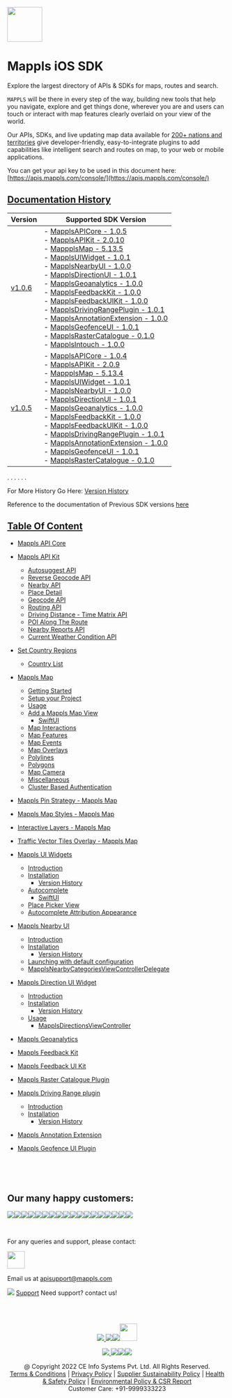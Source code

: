 [<img src="https://about.mappls.com/images/mappls-b-logo.svg" height="80"/> </p>](https://www.mapmyindia.com/api)

# Mappls iOS SDK
Explore the largest directory of APIs & SDKs for maps, routes and search.

`MAPPLS` will be there in every step of the way, building new tools that help you navigate, explore and get things done, wherever you are and users can touch or interact with map features clearly overlaid on your view of the world.

Our APIs, SDKs, and live updating map data available for [200+ nations and territories](https://github.com/MapmyIndia/mapmyindia-rest-api/blob/master/docs/countryISO.md) give developer-friendly, easy-to-integrate plugins to add capabilities like intelligent
search and routes on map, to your web or mobile applications.

You can get your api key to be used in this document here: [https://apis.mappls.com/console/](https://apis.mappls.com/console/)

## [Documentation History](#Documentation-History)

| Version | Supported SDK Version |
| ------- | --------------------- |
| [v1.0.6](./docs/v1.0.6/README.md) | - [MapplsAPICore - 1.0.5](./docs/v1.0.6/MapplsAPICore.md) <br/> - [MapplsAPIKit - 2.0.10](./docs/v1.0.6/MapplsAPIKit.md) <br/> - [MappplsMap - 5.13.5](./docs/v1.0.6/MapplsMap.md#Vector-iOS-Map) <br/> - [MapplsUIWidget - 1.0.1](./docs/v1.0.6/MapplsUIWidgets.md) <br/> - [MapplsNearbyUI - 1.0.0](./docs/v1.0.6/MapplsNearbyUI.md) <br/> - [MapplsDirectionUI - 1.0.1](./docs/v1.0.6/MapplsDirectionUI.md) <br/> - [MapplsGeoanalytics - 1.0.0](./docs/v1.0.6/MapplsGeoanalytics.md) <br/> - [MapplsFeedbackKit - 1.0.0](./docs/v1.0.6/MapplsFeedbackKit.md) <br/> - [MapplsFeedbackUIKit - 1.0.0](./docs/v1.0.6/MapplsFeedbackUIKit.md) <br/> - [MapplsDrivingRangePlugin - 1.0.1](./docs/v1.0.6/MapplsDrivingRangePlugin.md) <br/> - [MapplsAnnotationExtension - 1.0.0](./docs/v1.0.6/MapplsAnnotationExtension.md) <br/> - [MapplsGeofenceUI - 1.0.1](./docs/v1.0.6/MapplsGeofenceUI.md) <br/> - [MapplsRasterCatalogue - 0.1.0](./docs/v1.0.6/RasterCatalouge.md) <br/> - [MapplsIntouch - 1.0.0](./docs/v1.0.6/MapplsIntouch.md)|
| [v1.0.5](./docs/v1.0.5/README.md) | - [MapplsAPICore - 1.0.4](./docs/v1.0.5/MapplsAPICore.md) <br/> - [MapplsAPIKit - 2.0.9](./docs/v1.0.5/MapplsAPIKit.md) <br/> - [MappplsMap - 5.13.4](./docs/v1.0.5/MapplsMap.md#Vector-iOS-Map) <br/> - [MapplsUIWidget - 1.0.1](./docs/v1.0.5/MapplsUIWidgets.md) <br/> - [MapplsNearbyUI - 1.0.0](./docs/v1.0.5/MapplsNearbyUI.md) <br/> - [MapplsDirectionUI - 1.0.1](./docs/v1.0.5/MapplsDirectionUI.md) <br/> - [MapplsGeoanalytics - 1.0.0](./docs/v1.0.5/MapplsGeoanalytics.md) <br/> - [MapplsFeedbackKit - 1.0.0](./docs/v1.0.5/MapplsFeedbackKit.md) <br/> - [MapplsFeedbackUIKit - 1.0.0](./docs/v1.0.5/MapplsFeedbackUIKit.md) <br/> - [MapplsDrivingRangePlugin - 1.0.1](./docs/v1.0.5/MapplsDrivingRangePlugin.md) <br/> - [MapplsAnnotationExtension - 1.0.0](./docs/v1.0.5/MapplsAnnotationExtension.md) <br/> - [MapplsGeofenceUI - 1.0.1](./docs/v1.0.5/MapplsGeofenceUI.md) <br/> - [MapplsRasterCatalogue - 0.1.0](./docs/v1.0.5/RasterCatalouge.md)|

. . . . . .

For More History Go Here: [Version History](./Version-History.md)

Reference to the documentation of Previous SDK versions [here](https://github.com/mappls-api/mapmyindia-maps-vectorSDK-iOS)

## [Table Of Content](#Table-Of-Content)
- [Mappls API Core](./docs/v1.0.6/MapplsAPICore.md)[](#Mappls-API-Core)

- [Mappls API Kit](./docs/v1.0.6/MapplsAPIKit.md)
    * [Autosuggest API](./docs/v1.0.6/MapplsAPIKit.md#Autosuggest-API)
    * [Reverse Geocode API](./docs/v1.0.6/MapplsAPIKit.md#Reverse-Geocoding-API)
    * [Nearby API](./docs/v1.0.6/MapplsAPIKit.md#Nearby-API)
    * [Place Detail](./docs/v1.0.6/MapplsAPIKit.md#Place-Detail)
    * [Geocode API](./docs/v1.0.6/MapplsAPIKit.md#Geocoding-API)
    * [Routing API](./docs/v1.0.6/MapplsAPIKit.md#Routing-API)
    * [Driving Distance - Time Matrix API](./docs/v1.0.6/MapplsAPIKit.md#Driving-Distance-Time-Matrix-API)
    * [POI Along The Route](./docs/v1.0.6/MapplsAPIKit.md#POI-Along-The-Route-API)
    * [Nearby Reports API](./docs/v1.0.6/MapplsAPIKit.md#Nearby-Reports-API)
    * [Current Weather Condition API](./docs/v1.0.6/MapplsAPIKit.md#Current-Weather-Condition-API)

- [Set Country Regions](./docs/v1.0.6/Regions.md)
    - [Country List](https://github.com/mappls-api/mapmyindia-rest-api/blob/master/docs/countryISO.md)

- [Mappls Map](./docs/v1.0.6/MapplsMap.md#Vector-iOS-Map)
    * [Getting Started](./docs/v1.0.6/MapplsMap.md#Getting-Started)
    * [Setup your Project](./docs/v1.0.6/MapplsMap.md#Setup-your-Project)
    * [Usage](./docs/v1.0.6/MapplsMap.md#Usage)    
    * [Add a Mappls Map View](./docs/v1.0.6/MapplsMap.md#Add-a-Mappls-Map-View)
        * [SwiftUI](./docs/v1.0.6/MapplsMap.md#SwiftUI)
    * [Map Interactions](./docs/v1.0.6/MapplsMap.md#Map-Interactions)
    * [Map Features](./docs/v1.0.6/MapplsMap.md#Map-Features)
    * [Map Events](./docs/v1.0.6/MapplsMap.md#Map-Events)
    * [Map Overlays](./docs/v1.0.6/MapplsMap.md#Map-Overlays)
    * [Polylines](./docs/v1.0.6/MapplsMap.md#Polylines)
    * [Polygons](./docs/v1.0.6/MapplsMap.md#Polygons)
    * [Map Camera](./docs/v1.0.6/MapplsMap.md#Map-Camera)
    * [Miscellaneous](./docs/v1.0.6/MapplsMap.md#Miscellaneous)
    * [Cluster Based Authentication](./docs/v1.0.6/MapplsMap.md#Cluster-Based-Authentication)

- [Mappls Pin Strategy - Mappls Map](./docs/v1.0.6/MapplsPinStrategy.md)

- [Mappls Map Styles - Mappls Map](./docs/v1.0.6/MapplsMapStyle.md)

- [Interactive Layers - Mappls Map](./docs/v1.0.6/InteractiveLayers.md)

- [Traffic Vector Tiles Overlay - Mappls Map](./docs/v1.0.6/MapplsTrafficVectorTileOverlay.md)

- [Mappls UI Widgets](./docs/v1.0.6/MapplsUIWidgets.md)
    - [Introduction](./docs/v1.0.6/MapplsUIWidgets.md#Introduction)
    - [Installation](./docs/v1.0.6/MapplsUIWidgets.md#Installation)
        - [Version History](./docs/v1.0.6/MapplsUIWidgets.md#Version-History)
    - [Autocomplete](./docs/v1.0.6/MapplsUIWidgets.md#Autocomplete)
        - [SwiftUI](./docs/v1.0.6/MapplsUIWidgets.md#SwiftUI-Full-Screen-Control)
    - [Place Picker View](./docs/v1.0.6/MapplsUIWidgets.md#Place-Picker-View)
    - [Autocomplete Attribution Appearance](./docs/v1.0.6/MapplsUIWidgets.md#Autocomplete-Attribution-Appearance)

- [Mappls Nearby UI](./docs/v1.0.6/MapplsNearbyUI.md)
    - [Introduction](./docs/v1.0.6/MapplsNearbyUI.md#Introduction)
    - [Installation](./docs/v1.0.6/MapplsNearbyUI.md#Installation)
        - [Version History](./docs/v1.0.6/MapplsNearbyUI.md#Version-History)
    - [Launching with default configuration](./docs/v1.0.6/MapplsNearbyUI.md#Launching-with-default-configuration)
    - [MapplsNearbyCategoriesViewControllerDelegate](./docs/v1.0.6/MapplsNearbyUI.md#MapplsNearbyCategoriesViewControllerDelegate)

- [Mappls Direction UI Widget](./docs/v1.0.6/MapplsDirectionUI.md)
    - [Introduction](./docs/v1.0.6/MapplsDirectionUI.md#Introduction)
    - [Installation](./docs/v1.0.6/MapplsDirectionUI.md#Installation)
        - [Version History](./docs/v1.0.6/MapplsDirectionUI.md#Version-History)
    - [Usage](./docs/v1.0.6/MapplsDirectionUI.md#Usage)
        - [MapplsDirectionsViewController](./docs/v1.0.6/MapplsDirectionUI.md#MapplsDirectionsViewController)

- [Mappls Geoanalytics](./docs/v1.0.6/MapplsGeoanalytics.md)

- [Mappls Feedback Kit](./docs/v1.0.6/MapplsFeedbackKit.md)

- [Mappls Feedback UI Kit](./docs/v1.0.6/MapplsFeedbackUIKit.md)

- [Mappls Raster Catalogue Plugin](./docs/v1.0.6/RasterCatalouge.md)

- [Mappls Driving Range plugin](./docs/v1.0.6/MapplsDrivingRangePlugin.md)
  - [Introduction](./docs/v1.0.6/MapplsDrivingRangePlugin.md#Introduction)
  - [Installation](./docs/v1.0.6/MapplsDrivingRangePlugin.md#Installation)
      - [Version History](./docs/v1.0.6/MapplsDrivingRangePlugin.md#Version-History)

- [Mappls Annotation Extension](./docs/v1.0.6/MapplsAnnotationExtension.md)

- [Mappls Geofence UI Plugin](./docs/v1.0.6/MapplsGeofenceUI.md)

<br><br><br>

## Our many happy customers:

![](https://www.mapmyindia.com/api/img/logos1/PhonePe.png)![](https://www.mapmyindia.com/api/img/logos1/Arya-Omnitalk.png)![](https://www.mapmyindia.com/api/img/logos1/delhivery.png)![](https://www.mapmyindia.com/api/img/logos1/hdfc.png)![](https://www.mapmyindia.com/api/img/logos1/TVS.png)![](https://www.mapmyindia.com/api/img/logos1/Paytm.png)![](https://www.mapmyindia.com/api/img/logos1/FastTrackz.png)![](https://www.mapmyindia.com/api/img/logos1/ICICI-Pru.png)![](https://www.mapmyindia.com/api/img/logos1/LeanBox.png)![](https://www.mapmyindia.com/api/img/logos1/MFS.png)![](https://www.mapmyindia.com/api/img/logos1/TTSL.png)![](https://www.mapmyindia.com/api/img/logos1/Novire.png)![](https://www.mapmyindia.com/api/img/logos1/OLX.png)![](https://www.mapmyindia.com/api/img/logos1/sun-telematics.png)![](https://www.mapmyindia.com/api/img/logos1/Sensel.png)![](https://www.mapmyindia.com/api/img/logos1/TATA-MOTORS.png)![](https://www.mapmyindia.com/api/img/logos1/Wipro.png)![](https://www.mapmyindia.com/api/img/logos1/Xamarin.png)

<br>

For any queries and support, please contact:

[<img src="https://about.mappls.com/images/mappls-b-logo.svg" height="40"/> </p>](https://about.mappls.com/api/)

Email us at [apisupport@mappls.com](mailto:apisupport@mappls.com)

![](https://www.mapmyindia.com/api/img/icons/support.png)
[Support](https://about.mappls.com/contact/)
Need support? contact us!

<br></br>

[<p align="center"> <img src="https://www.mapmyindia.com/api/img/icons/stack-overflow.png"/> ](https://stackoverflow.com/questions/tagged/mappls-api)[![](https://www.mapmyindia.com/api/img/icons/blog.png)](https://about.mappls.com/blog/)[![](https://www.mapmyindia.com/api/img/icons/gethub.png)](https://github.com/mappls-api)[<img src="https://mmi-api-team.s3.ap-south-1.amazonaws.com/API-Team/npm-logo.one-third%5B1%5D.png" height="40"/> </p>](https://www.npmjs.com/org/mapmyindia) 

[<p align="center"> <img src="https://www.mapmyindia.com/june-newsletter/icon4.png"/> ](https://www.facebook.com/Mapplsofficial)[![](https://www.mapmyindia.com/june-newsletter/icon2.png)](https://twitter.com/mappls)[![](https://www.mapmyindia.com/newsletter/2017/aug/llinkedin.png)](https://www.linkedin.com/company/mappls/)[![](https://www.mapmyindia.com/june-newsletter/icon3.png)](https://www.youtube.com/channel/UCAWvWsh-dZLLeUU7_J9HiOA)

<div align="center">@ Copyright 2022 CE Info Systems Pvt. Ltd. All Rights Reserved.</div>

<div align="center"> <a href="https://about.mappls.com/api/terms-&-conditions">Terms & Conditions</a> | <a href="https://www.mappls.com/about/privacy-policy">Privacy Policy</a> | <a href="https://www.mappls.com/pdf/mappls-sustainability-policy-healt-labour-rules-supplir-sustainability.pdf">Supplier Sustainability Policy</a> | <a href="https://www.mappls.com/pdf/Health-Safety-Management.pdf">Health & Safety Policy</a> | <a href="https://www.mappls.com/pdf/Environment-Sustainability-Policy-CSR-Report.pdf">Environmental Policy & CSR Report</a>

<div align="center">Customer Care: +91-9999333223</div>
